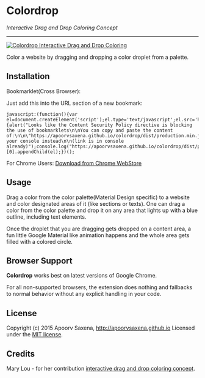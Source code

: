 Colordrop
=====
*Interactive Drag and Drop Coloring Concept*
***

[![Colordrop Interactive Drag and Drop Coloring](https://raw.githubusercontent.com/ApoorvSaxena/colordrop/master/chrome-extension/images/coloring_concept.gif)](https://chrome.google.com/webstore/detail/colordrop-interactive-dra/gdoiopdelonmejbbcfoiibojafcpihhm)

Color a website by dragging and dropping a color droplet from a palette.

Installation
-----

Bookmarklet(Cross Browser):

Just add this into the URL section of a new bookmark:

```
javascript:(function(){var el=document.createElement('script');el.type='text/javascript';el.src='https://apoorvsaxena.github.io/colordrop/dist/production.min.js';el.onerror=function(){alert("Looks like the Content Security Policy directive is blocking the use of bookmarklets\n\nYou can copy and paste the content of:\n\n\"https://apoorvsaxena.github.io/colordrop/dist/production.min.js\"\n\ninto your console instead\n\n(link is in console already)");console.log("https://apoorvsaxena.github.io/colordrop/dist/production.min.js");};document.getElementsByTagName('body')[0].appendChild(el);})();
```

For Chrome Users: [Download from Chrome WebStore](https://chrome.google.com/webstore/detail/colordrop-interactive-dra/gdoiopdelonmejbbcfoiibojafcpihhm)

Usage
-----

Drag a color from the color palette(Material Design specific) to a website and color designated areas of it (like sections or texts). One can drag a color from the color palette and drop it on any area that lights up with a blue outline, including text elements.

Once the droplet that you are dragging gets dropped on a content area, a fun little Google Material like animation happens and the whole area gets filled with a colored circle.

Browser Support
-----

**Colordrop** works best on latest versions of Google Chrome.

For all non-supported browsers, the extension does nothing and fallbacks to normal behavior without any explicit handling in your code.

License
-----

Copyright (c) 2015 Apoorv Saxena, http://apoorvsaxena.github.io
Licensed under the [MIT license](http://opensource.org/licenses/MIT).

Credits
-----

Mary Lou - for her contribution [interactive drag and drop coloring concept](http://tympanus.net/codrops/2015/04/22/interactive-drag-drop-coloring-concept/).